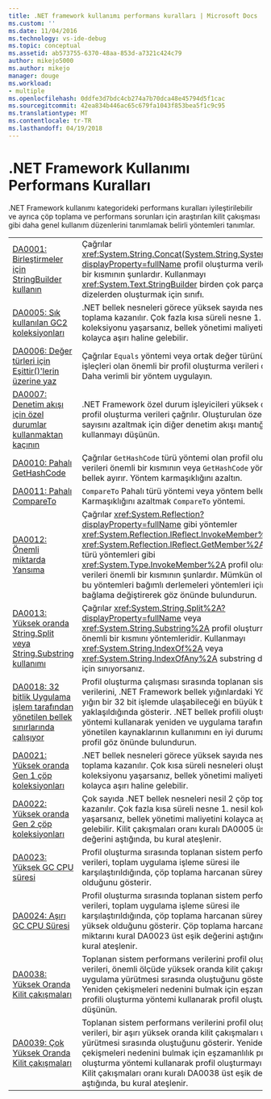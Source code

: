 ```yaml
---
title: .NET framework kullanımı performans kuralları | Microsoft Docs
ms.custom: ''
ms.date: 11/04/2016
ms.technology: vs-ide-debug
ms.topic: conceptual
ms.assetid: ab573755-6370-48aa-853d-a7321c424c79
author: mikejo5000
ms.author: mikejo
manager: douge
ms.workload:
- multiple
ms.openlocfilehash: 0ddfe3d7bdc4cb274a7b70dca48e45794d5f1cac
ms.sourcegitcommit: 42ea834b446ac65c679fa1043f853bea5f1c9c95
ms.translationtype: MT
ms.contentlocale: tr-TR
ms.lasthandoff: 04/19/2018
---
```

# <a name="net-framework-usage-performance-rules"></a>.NET Framework Kullanımı Performans Kuralları
.NET Framework kullanımı kategorideki performans kuralları iyileştirilebilir ve ayrıca çöp toplama ve performans sorunları için araştırılan kilit çakışması gibi daha genel kullanım düzenlerini tanımlamak belirli yöntemleri tanımlar.  
  
|||  
|-|-|  
|[DA0001: Birleştirmeler için StringBuilder kullanın](../profiling/da0001-use-stringbuilder-for-concatenations.md)|Çağrılar <xref:System.String.Concat(System.String,System.String)?displayProperty=fullName> profil oluşturma verileri önemli bir kısmının şunlardır. Kullanmayı <xref:System.Text.StringBuilder> birden çok parçalı dizelerden oluşturmak için sınıfı.|  
|[DA0005: Sık kullanılan GC2 koleksiyonları](../profiling/da0005-frequent-gc2-collections.md)|.NET bellek nesneleri görece yüksek sayıda nesil 2 çöp toplama kazanılır. Çok fazla kısa süreli nesne 1. nesil koleksiyonu yaşarsanız, bellek yönetimi maliyetini kolayca aşırı haline gelebilir.|  
|[DA0006: Değer türleri için Eşittir()'lerin üzerine yaz](../profiling/da0006-override-equals-parens-for-value-types.md)|Çağrılar `Equals` yöntemi veya ortak değer türünün eşitlik işleçleri olan önemli bir profil oluşturma verileri oranı. Daha verimli bir yöntem uygulayın.|  
|[DA0007: Denetim akışı için özel durumlar kullanmaktan kaçının](../profiling/da0007-avoid-using-exceptions-for-control-flow.md)|.NET Framework özel durum işleyicileri yüksek oranda profil oluşturma verileri çağrılır. Oluşturulan özel durum sayısını azaltmak için diğer denetim akışı mantığı kullanmayı düşünün.|  
|[DA0010: Pahalı GetHashCode](../profiling/da0010-expensive-gethashcode.md)|Çağrılar `GetHashCode` türü yöntemi olan profil oluşturma verileri önemli bir kısmının veya `GetHashCode` yöntemi bellek ayırır. Yöntem karmaşıklığını azaltın.|  
|[DA0011: Pahalı CompareTo](../profiling/da0011-expensive-compareto.md)|`CompareTo` Pahalı türü yöntemi veya yöntem bellek ayırır. Karmaşıklığını azaltmak `CompareTo` yöntemi.|  
|[DA0012: Önemli miktarda Yansıma](../profiling/da0012-significant-amount-of-reflection.md)|Çağrılar <xref:System.Reflection?displayProperty=fullName> gibi yöntemler <xref:System.Reflection.IReflect.InvokeMember%2A> ve <xref:System.Reflection.IReflect.GetMember%2A> veya türü yöntemleri gibi <xref:System.Type.InvokeMember%2A> profil oluşturma verileri önemli bir kısmının şunlardır. Mümkün olduğunda, bu yöntemleri bağımlı derlemeleri yöntemleri için erken bağlama değiştirerek göz önünde bulundurun.|  
|[DA0013: Yüksek oranda String.Split veya String.Substring kullanımı](../profiling/da0013-high-usage-of-string-split-or-string-substring.md)|Çağrılar <xref:System.String.Split%2A?displayProperty=fullName> veya <xref:System.String.Substring%2A> profil oluşturma verileri önemli bir kısmını yöntemleridir. Kullanmayı <xref:System.String.IndexOf%2A> veya <xref:System.String.IndexOfAny%2A> substring dize varlığı için sınıyorsanız.|  
|[DA0018: 32 bitlik Uygulama işlem tarafından yönetilen bellek sınırlarında çalışıyor](../profiling/da0018-32-bit-application-running-at-process-managed-memory-limits.md)|Profil oluşturma çalışması sırasında toplanan sistem verilerini, .NET Framework bellek yığınlardaki Yönetilen yığın bir 32 bit işlemde ulaşabileceği en büyük boyutu yaklaşıldığında gösterir. .NET bellek profili oluşturma yöntemi kullanarak yeniden ve uygulama tarafından yönetilen kaynaklarının kullanımını en iyi duruma getirme profil göz önünde bulundurun.|  
|[DA0021: Yüksek oranda Gen 1 çöp koleksiyonları](../profiling/da0021-high-rate-of-gen-1-garbage-collections.md)|.NET bellek nesneleri görece yüksek sayıda nesil 1 çöp toplama kazanılır. Çok kısa süreli nesneleri oluşturma 0 koleksiyonu yaşarsanız, bellek yönetimi maliyetini kolayca aşırı haline gelebilir.|  
|[DA0022: Yüksek oranda Gen 2 çöp koleksiyonları](../profiling/da0022-high-rate-of-gen-2-garbage-collections.md)|Çok sayıda .NET bellek nesneleri nesil 2 çöp toplama kazanılır. Çok fazla kısa süreli nesne 1. nesil koleksiyonu yaşarsanız, bellek yönetimi maliyetini kolayca aşırı haline gelebilir. Kilit çakışmaları oranı kuralı DA0005 üst eşik değerini aştığında, bu kural ateşlenir.|  
|[DA0023: Yüksek GC CPU süresi](../profiling/da0023-high-gc-cpu-time.md)|Profil oluşturma sırasında toplanan sistem performans verileri, toplam uygulama işleme süresi ile karşılaştırıldığında, çöp toplama harcanan süreyi önemli olduğunu gösterir.|  
|[DA0024: Aşırı GC CPU Süresi](../profiling/da0024-excessive-gc-cpu-time.md)|Profil oluşturma sırasında toplanan sistem performans verileri, toplam uygulama işleme süresi ile karşılaştırıldığında, çöp toplama harcanan süreyi aşırı yüksek olduğunu gösterir. Çöp toplama harcanan süre miktarını kural DA0023 üst eşik değerini aştığında bu kural ateşlenir.|  
|[DA0038: Yüksek Oranda Kilit çakışmaları](../profiling/da0038-high-rate-of-lock-contentions.md)|Toplanan sistem performans verilerini profil oluşturma verileri, önemli ölçüde yüksek oranda kilit çakışmaları uygulama yürütmesi sırasında oluştuğunu gösterir. Yeniden çekişmeleri nedenini bulmak için eşzamanlılık profili oluşturma yöntemi kullanarak profil oluşturmayı düşünün.|  
|[DA0039: Çok Yüksek Oranda Kilit çakışmaları](../profiling/da0039-very-high-rate-of-lock-contentions.md)|Toplanan sistem performans verilerini profil oluşturma verileri, bir aşırı yüksek oranda kilit çakışmaları uygulama yürütmesi sırasında oluştuğunu gösterir. Yeniden çekişmeleri nedenini bulmak için eşzamanlılık profili oluşturma yöntemi kullanarak profil oluşturmayı düşünün. Kilit çakışmaları oranı kuralı DA0038 üst eşik değerini aştığında, bu kural ateşlenir.|